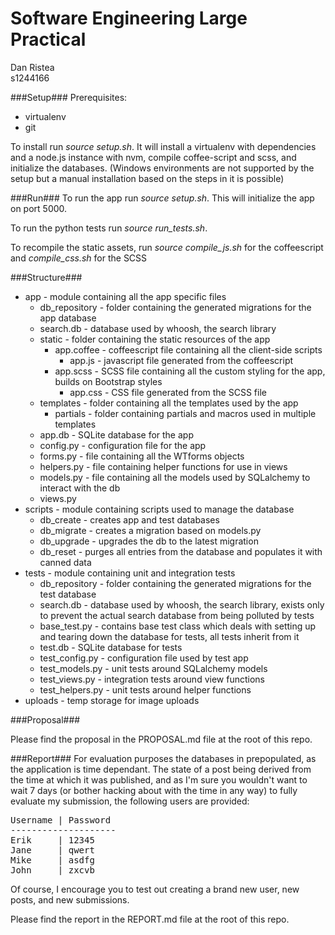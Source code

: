 Software Engineering Large Practical
====
Dan Ristea <br />
s1244166

###Setup###
Prerequisites:

* virtualenv
* git

To install run *source setup.sh*. It will install a virtualenv with dependencies and a node.js instance with nvm, compile coffee-script and scss, and initialize the databases. (Windows environments are not supported by the setup but a manual installation based on the steps in it is possible)

###Run###
To run the app run *source setup.sh*. This will initialize the app on port 5000.

To run the python tests run *source run_tests.sh*.

To recompile the static assets, run *source compile_js.sh* for the coffeescript and *compile_css.sh* for the SCSS

###Structure###
* app - module containing all the app specific files
  * db_repository - folder containing the generated migrations for the app database
  * search.db - database used by whoosh, the search library
  * static - folder containing the static resources of the app
    * app.coffee - coffeescript file containing all the client-side scripts
      * app.js - javascript file generated from the coffeescript
    * app.scss - SCSS file containing all the custom styling for the app, builds on Bootstrap styles
      * app.css - CSS file generated from the SCSS file
  * templates - folder containing all the templates used by the app
    * partials - folder containing partials and macros used in multiple templates
  * app.db - SQLite database for the app
  * config.py - configuration file for the app
  * forms.py - file containing all the WTforms objects
  * helpers.py - file containing helper functions for use in views
  * models.py - file containing all the models used by SQLalchemy to interact with the db
  * views.py
* scripts - module containing scripts used to manage the database
  * db_create - creates app and test databases
  * db_migrate - creates a migration based on models.py
  * db_upgrade - upgrades the db to the latest migration
  * db_reset - purges all entries from the database and populates it with canned data
* tests - module containing unit and integration tests
  * db_repository - folder containing the generated migrations for the test database
  * search.db - database used by whoosh, the search library, exists only to prevent the actual search database from being polluted by tests
  * base_test.py - contains base test class which deals with setting up and tearing down the database for tests, all tests inherit from it
  * test.db - SQLite database for tests
  * test_config.py - configuration file used by test app
  * test_models.py - unit tests around SQLalchemy models
  * test_views.py - integration tests around view functions
  * test_helpers.py - unit tests around helper functions
* uploads - temp storage for image uploads

###Proposal###

Please find the proposal in the PROPOSAL.md file at the root of this repo.

###Report###
For evaluation purposes the databases in prepopulated, as the application is time dependant. The state of a post being derived from the time at which it was published, and as I'm sure you wouldn't want to wait 7 days (or bother hacking about with the time in any way) to fully evaluate my submission, the following users are provided:



<pre>Username | Password
--------------------
Erik     | 12345
Jane     | qwert
Mike     | asdfg
John     | zxcvb</pre>

Of course, I encourage you to test out creating a brand new user, new posts, and new submissions.

Please find the report in the REPORT.md file at the root of this repo.


